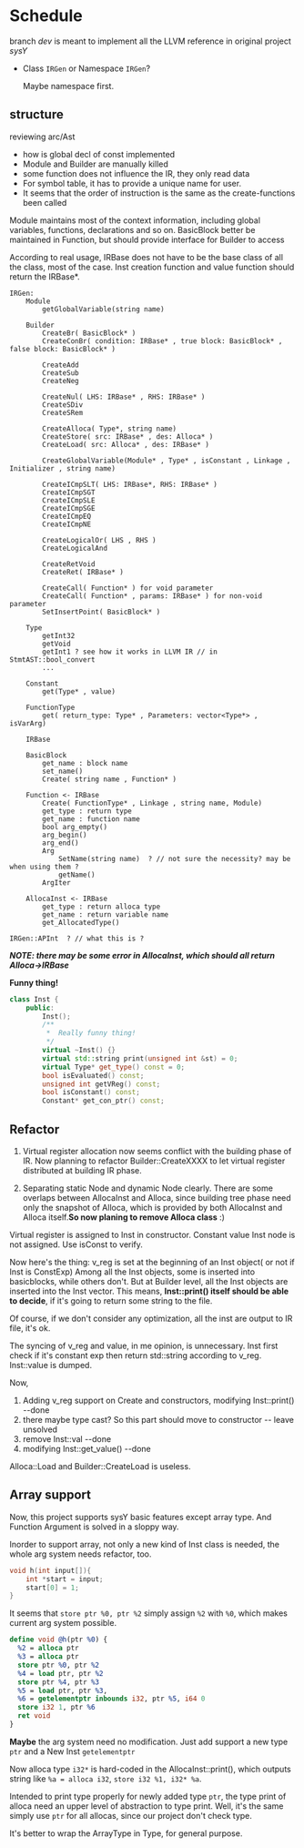# Schedule

branch *dev* is meant to implement all the LLVM reference in original project *sysY*

- Class `IRGen` or Namespace `IRGen`? 

    Maybe namespace first.

## structure
reviewing arc/Ast

- how is global decl of const implemented
- Module and Builder are manually killed
- some function does not influence the IR, they only read data
- For symbol table, it has to provide a unique name for user.
- It seems that the order of instruction is the same as the create-functions been called

Module maintains most of the context information, including global variables, functions, declarations and so on.
BasicBlock better be maintained in Function, but should provide interface for Builder to access

According to real usage, IRBase does not have to be the base class of all the class, most of the case.
Inst creation function and value function should return the IRBase*.

```text
IRGen:
    Module
        getGlobalVariable(string name)
        
    Builder
        CreateBr( BasicBlock* )
        CreateConBr( condition: IRBase* , true block: BasicBlock* , false block: BasicBlock* )
        
        CreateAdd
        CreateSub
        CreateNeg
        
        CreateNul( LHS: IRBase* , RHS: IRBase* )
        CreateSDiv
        CreateSRem
        
        CreateAlloca( Type*, string name)
        CreateStore( src: IRBase* , des: Alloca* )
        CreateLoad( src: Alloca* , des: IRBase* )
        
        CreateGlobalVariable(Module* , Type* , isConstant , Linkage , Initializer , string name)
        
        CreateICmpSLT( LHS: IRBase*, RHS: IRBase* )
        CreateICmpSGT
        CreateICmpSLE
        CreateICmpSGE
        CreateICmpEQ
        CreateICmpNE
        
        CreateLogicalOr( LHS , RHS )
        CreateLogicalAnd
        
        CreateRetVoid
        CreateRet( IRBase* )
        
        CreateCall( Function* ) for void parameter
        CreateCall( Function* , params: IRBase* ) for non-void parameter
        SetInsertPoint( BasicBlock* )
        
    Type
        getInt32
        getVoid
        getInt1 ? see how it works in LLVM IR // in StmtAST::bool_convert
        ...
        
    Constant
        get(Type* , value)
        
    FunctionType
        get( return_type: Type* , Parameters: vector<Type*> , isVarArg)
        
    IRBase
    
    BasicBlock
        get_name : block name
        set_name()
        Create( string name , Function* )
        
    Function <- IRBase
        Create( FunctionType* , Linkage , string name, Module)
        get_type : return type
        get_name : function name
        bool arg_empty()
        arg_begin()
        arg_end()
        Arg
            SetName(string name)  ? // not sure the necessity? may be when using them ?
            getName()
        ArgIter
        
    AllocaInst <- IRBase
        get_type : return alloca type
        get_name : return variable name
        get_AllocatedType()
    
IRGen::APInt  ? // what this is ?
```


***NOTE: there may be some error in AllocaInst, which should all return Alloca->IRBase***


**Funny thing!**
```cpp
class Inst {
    public:
        Inst();
        /**
         *  Really funny thing!
         */
        virtual ~Inst() {}
        virtual std::string print(unsigned int &st) = 0;
        virtual Type* get_type() const = 0;
        bool isEvaluated() const;
        unsigned int getVReg() const;
        bool isConstant() const;
        Constant* get_con_ptr() const;
```

## Refactor

1. Virtual register allocation now seems conflict with the building phase of IR.
Now planning to refactor Builder::CreateXXXX to let virtual register distributed at building IR phase.

2. Separating static Node and dynamic Node clearly.
There are some overlaps between AllocaInst and Alloca, since building tree phase need only the snapshot 
of Alloca, which is provided by both AllocaInst and Alloca itself.**So now planing to remove Alloca class** :)

Virtual register is assigned to Inst in constructor. Constant value Inst node is not assigned. Use isConst to verify.

Now here's the thing: v_reg is set at the beginning of an Inst object( or not if Inst is ConstExp)
Among all the Inst objects, some is inserted into basicblocks, while others don't.
But at Builder level, all the Inst objects are inserted into the Inst vector.
This means, **Inst::print() itself should be able to decide**, if it's going to return some string
to the file.

Of course, if we don't consider any optimization, all the inst are output to IR file, it's ok.

The syncing of v_reg and value, in me opinion, is unnecessary. Inst first check if it's constant exp
then return std::string according to v_reg. Inst::value is dumped.


Now,
1. Adding v_reg support on Create and constructors, modifying Inst::print() --done
2. there maybe type cast? So this part should move to constructor -- leave unsolved
3. remove Inst::val --done
4. modifying Inst::get_value() --done

Alloca::Load and Builder::CreateLoad is useless.

## Array support

Now, this project supports sysY basic features except array type. And Function Argument is solved in a sloppy way.

Inorder to support array, not only a new kind of Inst class is needed, the whole arg system needs refactor, too.

```c
void h(int input[]){
    int *start = input;
    start[0] = 1;
}
```

It seems that `store ptr %0, ptr %2` simply assign `%2` with `%0`, which makes current arg system possible.
```llvm
define void @h(ptr %0) {
  %2 = alloca ptr
  %3 = alloca ptr
  store ptr %0, ptr %2
  %4 = load ptr, ptr %2
  store ptr %4, ptr %3
  %5 = load ptr, ptr %3,
  %6 = getelementptr inbounds i32, ptr %5, i64 0
  store i32 1, ptr %6
  ret void
}
```

**Maybe** the arg system need no modification. Just add support a new type `ptr` and a New Inst `getelementptr`

Now alloca type `i32*` is hard-coded in the AllocaInst::print(), which outputs string like `%a = alloca i32`, `store i32 %1, i32* %a`.

Intended to print type properly for newly added type `ptr`, the type print of alloca need an upper level of abstraction to type print.
Well, it's the same simply use `ptr` for all allocas, since our project don't check type.

It's better to wrap the ArrayType in Type, for general purpose.